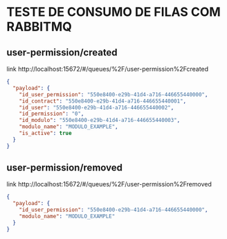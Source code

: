 # TESTE DE CONSUMO DE FILAS COM RABBITMQ

## user-permission/created
link http://localhost:15672/#/queues/%2F/user-permission%2Fcreated
```json
{
  "payload": {
    "id_user_permission": "550e8400-e29b-41d4-a716-446655440000",
    "id_contract": "550e8400-e29b-41d4-a716-446655440001",
    "id_user": "550e8400-e29b-41d4-a716-446655440002",
    "id_permission": "0",
    "id_modulo": "550e8400-e29b-41d4-a716-446655440003",
    "modulo_name": "MODULO_EXAMPLE",
    "is_active": true
  }
}
```

## user-permission/removed
link http://localhost:15672/#/queues/%2F/user-permission%2Fremoved
```json
{
  "payload": {
    "id_user_permission": "550e8400-e29b-41d4-a716-446655440000",
    "modulo_name": "MODULO_EXAMPLE"
  }
}
```